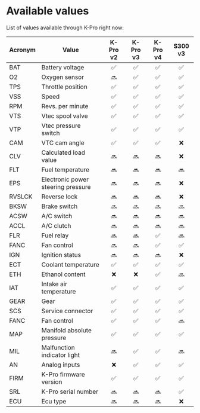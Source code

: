 # Available values

List of values available through K-Pro right now:

Acronym | Value | K-Pro v2 | K-Pro v3 | K-Pro v4 | S300 v3
------- | ----- | :------: | :------: | :------: | :------:
BAT | Battery voltage |:white_check_mark:|:white_check_mark:|:white_check_mark:|:white_check_mark:
O2 | Oxygen sensor |:soon:|:white_check_mark:|:white_check_mark:|:white_check_mark:
TPS | Throttle position |:white_check_mark:|:white_check_mark:|:white_check_mark:|:white_check_mark:
VSS | Speed |:white_check_mark:|:white_check_mark:|:white_check_mark:|:white_check_mark:
RPM | Revs. per minute |:white_check_mark:|:white_check_mark:|:white_check_mark:|:white_check_mark:
VTS | Vtec spool valve | :white_check_mark: | :white_check_mark: | :white_check_mark: | :white_check_mark:
VTP | Vtec pressure switch | :white_check_mark: | :white_check_mark: | :white_check_mark: | :white_check_mark:
CAM | VTC cam angle |:white_check_mark:|:white_check_mark:|:white_check_mark:|:x:
CLV | Calculated load value |:soon:|:soon:|:soon:|:x:
FLT | Fuel temperature |:soon:|:soon:|:soon:|:soon:
EPS | Electronic power steering pressure |:soon:|:soon:|:soon:|:x:
RVSLCK | Reverse lock |:soon:|:soon:|:soon:|:x:
BKSW | Brake switch |:soon:|:soon:|:soon:|:soon:
ACSW | A/C switch |:soon:|:soon:|:soon:|:soon:
ACCL | A/C clutch |:soon:|:soon:|:soon:|:soon:
FLR | Fuel relay |:soon:|:soon:|:white_check_mark:|:soon:
FANC | Fan control |:soon:|:soon:|:white_check_mark:|:white_check_mark:
IGN | Ignition status |:soon:|:soon:|:soon:|:x:
ECT | Coolant temperature |:white_check_mark:|:white_check_mark:|:white_check_mark:|:white_check_mark:
ETH | Ethanol content |:x:|:x:|:white_check_mark:|:soon:
IAT | Intake air temperature |:white_check_mark:|:white_check_mark:|:white_check_mark:|:white_check_mark:
GEAR | Gear |:white_check_mark:|:white_check_mark:|:white_check_mark:|:white_check_mark:
SCS | Service connector |:white_check_mark:|:white_check_mark:|:white_check_mark:|:white_check_mark:
FANC | Fan control |:white_check_mark:|:white_check_mark:|:white_check_mark:|:soon:
MAP | Manifold absolute pressure |:white_check_mark:|:white_check_mark:|:white_check_mark:|:white_check_mark:
MIL | Malfunction indicator light |:soon:|:white_check_mark:|:white_check_mark:|:soon:
AN | Analog inputs | :x: |:white_check_mark:|:white_check_mark:|:white_check_mark:
FIRM | K-Pro firmware version |:white_check_mark:|:white_check_mark:|:white_check_mark:|:white_check_mark:
SRL | K-Pro serial number |:soon:|:soon:|:soon:|:white_check_mark:
ECU | Ecu type |:soon:|:soon:|:soon:|:x:
